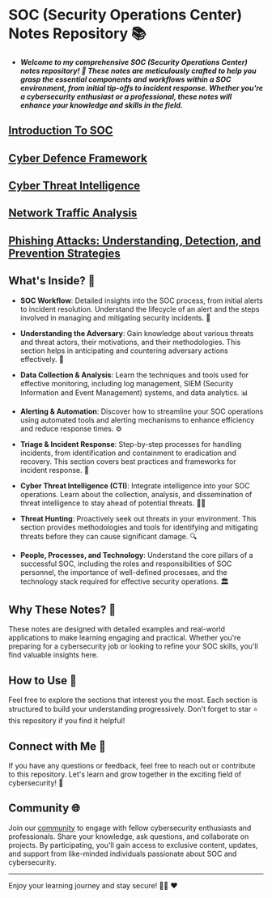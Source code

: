 # SOC (Security Operations Center) Notes Repository 📚

* ##### Welcome to my comprehensive SOC (Security Operations Center) notes repository! 🌟 These notes are meticulously crafted to help you grasp the essential components and workflows within a SOC environment, from initial tip-offs to incident response. Whether you're a cybersecurity enthusiast or a professional, these notes will enhance your knowledge and skills in the field.

## [Introduction To SOC](https://github.com/MaheshShukla1/Soc-prep/wiki/Introduction-To-SOC#6-case-study-responding-to-a-phishing-attack)

## [Cyber Defence Framework](https://github.com/MaheshShukla1/Soc-prep/wiki/Cyber-Defence-Framework)

## [Cyber Threat Intelligence](https://github.com/MaheshShukla1/SOC_NOTES_2024/wiki/Cyber-Threat-intelligence)

## [Network Traffic Analysis](https://github.com/MaheshShukla1/SOC-Security-Notes/wiki/Network-Traffic-Analysis)

## [Phishing Attacks: Understanding, Detection, and Prevention Strategies](https://github.com/MaheshShukla1/SOC-Analyst-Notes/wiki/Phishing-Attacks:-Understanding,-Detection,-and-Prevention-Strategies)

## What's Inside? 📖

- **SOC Workflow**: Detailed insights into the SOC process, from initial alerts to incident resolution. Understand the lifecycle of an alert and the steps involved in managing and mitigating security incidents. 🔄

- **Understanding the Adversary**: Gain knowledge about various threats and threat actors, their motivations, and their methodologies. This section helps in anticipating and countering adversary actions effectively. 👾

- **Data Collection & Analysis**: Learn the techniques and tools used for effective monitoring, including log management, SIEM (Security Information and Event Management) systems, and data analytics. 📊


- **Alerting & Automation**: Discover how to streamline your SOC operations using automated tools and alerting mechanisms to enhance efficiency and reduce response times. ⚙️

- **Triage & Incident Response**: Step-by-step processes for handling incidents, from identification and containment to eradication and recovery. This section covers best practices and frameworks for incident response. 🚨

- **Cyber Threat Intelligence (CTI)**: Integrate intelligence into your SOC operations. Learn about the collection, analysis, and dissemination of threat intelligence to stay ahead of potential threats. 🕵️‍♂️

- **Threat Hunting**: Proactively seek out threats in your environment. This section provides methodologies and tools for identifying and mitigating threats before they can cause significant damage. 🔍

- **People, Processes, and Technology**: Understand the core pillars of a successful SOC, including the roles and responsibilities of SOC personnel, the importance of well-defined processes, and the technology stack required for effective security operations. 🏛️

## Why These Notes? 🤔

These notes are designed with detailed examples and real-world applications to make learning engaging and practical. Whether you're preparing for a cybersecurity job or looking to refine your SOC skills, you'll find valuable insights here.

## How to Use 📘

Feel free to explore the sections that interest you the most. Each section is structured to build your understanding progressively. Don't forget to star ⭐ this repository if you find it helpful!

## Connect with Me 🤝

If you have any questions or feedback, feel free to reach out or contribute to this repository. Let's learn and grow together in the exciting field of cybersecurity! 🚀

## Community 🌐

Join our [community](https://discord.gg/yJFaZ4UMb2) to engage with fellow cybersecurity enthusiasts and professionals. Share your knowledge, ask questions, and collaborate on projects. By participating, you'll gain access to exclusive content, updates, and support from like-minded individuals passionate about SOC and cybersecurity.

---
Enjoy your learning journey and stay secure! 🔐✨ ❤️
